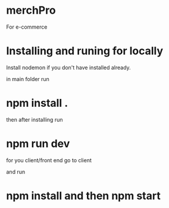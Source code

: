 # merchPro

For e-commerce

# Installing and runing for locally

Install nodemon if you don't have installed already.

in main folder run

# npm install .

then after installing run

# npm run dev

for you client/front end go to client

and run

# npm install and then npm start
